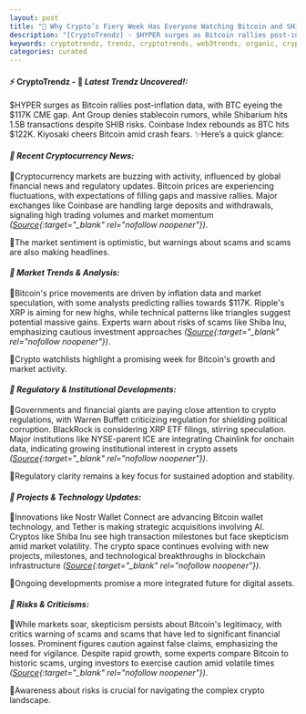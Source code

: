 ```yaml
---
layout: post
title: "🌇 Why Crypto’s Fiery Week Has Everyone Watching Bitcoin and SHIB"
description: "[CryptoTrendz] - $HYPER surges as Bitcoin rallies post-inflation data, with BTC eyeing the $117K CME gap. Ant Group denies stablecoin rumors, while Shibarium hits 1.5B transactions despite SHIB risks. Coinbase Index rebounds as BTC hits $122K. Kiyosaki cheers Bitcoin amid crash fears."
keywords: cryptotrendz, trendz, cryptotrends, web3trends, organic, crypto, Chainlink, Stablecoins, BTC, Token, XRP, AI, Market, Bitcoin
categories: curated
---
```


#### ⚡ CryptoTrendz - 📌 *Latest Trendz Uncovered!:*

$HYPER surges as Bitcoin rallies post-inflation data, with BTC eyeing the $117K CME gap. Ant Group denies stablecoin rumors, while Shibarium hits 1.5B transactions despite SHIB risks. Coinbase Index rebounds as BTC hits $122K. Kiyosaki cheers Bitcoin amid crash fears. ✨Here’s a quick glance:


#### *🔖  Recent Cryptocurrency News:*  

🔹Cryptocurrency markets are buzzing with activity, influenced by global financial news and regulatory updates. Bitcoin prices are experiencing fluctuations, with expectations of filling gaps and massive rallies. Major exchanges like Coinbase are handling large deposits and withdrawals, signaling high trading volumes and market momentum *([Source](https://s.avyag.com/9owm){:target="_blank" rel="nofollow noopener"})*.  

🔹The market sentiment is optimistic, but warnings about scams and scams are also making headlines.

#### *🔖  Market Trends & Analysis:*  

🔹Bitcoin's price movements are driven by inflation data and market speculation, with some analysts predicting rallies towards $117K. Ripple's XRP is aiming for new highs, while technical patterns like triangles suggest potential massive gains. Experts warn about risks of scams like Shiba Inu, emphasizing cautious investment approaches *([Source](https://s.avyag.com/l5ng){:target="_blank" rel="nofollow noopener"})*.  

🔹Crypto watchlists highlight a promising week for Bitcoin's growth and market activity.

#### *🔖  Regulatory & Institutional Developments:*  

🔹Governments and financial giants are paying close attention to crypto regulations, with Warren Buffett criticizing regulation for shielding political corruption. BlackRock is considering XRP ETF filings, stirring speculation. Major institutions like NYSE-parent ICE are integrating Chainlink for onchain data, indicating growing institutional interest in crypto assets *([Source](https://s.avyag.com/1ac5){:target="_blank" rel="nofollow noopener"})*.  

🔹Regulatory clarity remains a key focus for sustained adoption and stability.

#### *🔖  Projects & Technology Updates:*  

🔹Innovations like Nostr Wallet Connect are advancing Bitcoin wallet technology, and Tether is making strategic acquisitions involving AI. Cryptos like Shiba Inu see high transaction milestones but face skepticism amid market volatility. The crypto space continues evolving with new projects, milestones, and technological breakthroughs in blockchain infrastructure *([Source](https://s.avyag.com/76lr){:target="_blank" rel="nofollow noopener"})*.  

🔹Ongoing developments promise a more integrated future for digital assets.

#### *🔖  Risks & Criticisms:*  

🔹While markets soar, skepticism persists about Bitcoin's legitimacy, with critics warning of scams and scams that have led to significant financial losses. Prominent figures caution against false claims, emphasizing the need for vigilance. Despite rapid growth, some experts compare Bitcoin to historic scams, urging investors to exercise caution amid volatile times *([Source](https://s.avyag.com/a7o8){:target="_blank" rel="nofollow noopener"})*.  

🔹Awareness about risks is crucial for navigating the complex crypto landscape.
